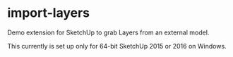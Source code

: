 # import-layers

Demo extension for SketchUp to grab Layers from an external model. 

This currently is set up only for 64-bit SketchUp 2015 or 2016 on Windows. 


